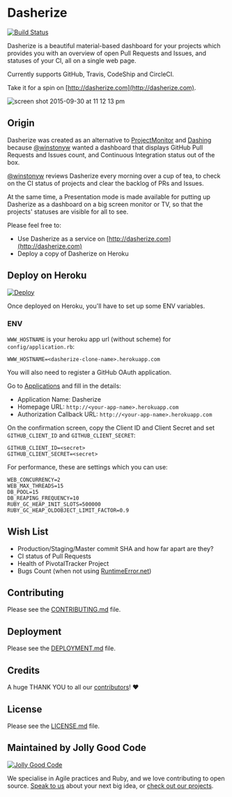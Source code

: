 # Dasherize

[![Build Status](https://travis-ci.org/jollygoodcode/dasherize.svg?branch=master)](https://travis-ci.org/jollygoodcode/dasherize)

Dasherize is a beautiful material-based dashboard for your projects which provides you with an overview of open Pull Requests and Issues, and statuses of your CI, all on a single web page.

Currently supports GitHub, Travis, CodeShip and CircleCI.

Take it for a spin on [http://dasherize.com](http://dasherize.com).

![screen shot 2015-09-30 at 11 12 13 pm](https://cloud.githubusercontent.com/assets/2112/10197301/712d75ce-67c9-11e5-8dca-563266c1a6ad.png)

## Origin

Dasherize was created as an alternative to [ProjectMonitor](https://github.com/pivotal/projectmonitor) and [Dashing](https://github.com/Shopify/dashing) because [@winstonyw](https://www.twitter.com/winstonyw) wanted a dashboard that displays GitHub Pull Requests and Issues count, and Continuous Integration status out of the box.

[@winstonyw](https://www.twitter.com/winstonyw) reviews Dasherize every morning over a cup of tea, to check on the CI status of projects and clear the backlog of PRs and Issues.

At the same time, a Presentation mode is made available for putting up Dasherize as a dashboard on a big screen monitor or TV, so that the projects' statuses are visible for all to see.

Please feel free to:

- Use Dasherize as a service on [http://dasherize.com](http://dasherize.com)
- Deploy a copy of Dasherize on Heroku

## Deploy on Heroku

[![Deploy](https://www.herokucdn.com/deploy/button.svg)](https://heroku.com/deploy)

Once deployed on Heroku, you'll have to set up some ENV variables.

### ENV

`WWW_HOSTNAME` is your heroku app url (without scheme) for `config/application.rb`:

```
WWW_HOSTNAME=<dasherize-clone-name>.herokuapp.com
```

You will also need to register a GitHub OAuth application.

Go to [Applications](https://github.com/settings/applications/new) and
fill in the details:

- Application Name: Dasherize
- Homepage URL: `http://<your-app-name>.herokuapp.com`
- Authorization Callback URL: `http://<your-app-name>.herokuapp.com`

On the confirmation screen, copy the Client ID and Client Secret and set
`GITHUB_CLIENT_ID` and `GITHUB_CLIENT_SECRET`:

```
GITHUB_CLIENT_ID=<secret>
GITHUB_CLIENT_SECRET=<secret>
```

For performance, these are settings which you can use:

```
WEB_CONCURRENCY=2
WEB_MAX_THREADS=15
DB_POOL=15
DB_REAPING_FREQUENCY=10
RUBY_GC_HEAP_INIT_SLOTS=500000
RUBY_GC_HEAP_OLDOBJECT_LIMIT_FACTOR=0.9
```

## Wish List

- Production/Staging/Master commit SHA and how far apart are they?
- CI status of Pull Requests
- Health of PivotalTracker Project
- Bugs Count (when not using [RuntimeError.net](http://runtimeerror.net/))

## Contributing

Please see the [CONTRIBUTING.md](/CONTRIBUTING.md) file.

## Deployment

Please see the [DEPLOYMENT.md](/CONTRIBUTING.md) file.

## Credits

A huge THANK YOU to all our [contributors](https://github.com/jollygoodcode/dasherize/graphs/contributors)! :heart:

## License

Please see the [LICENSE.md](/LICENSE.md) file.

## Maintained by Jolly Good Code

[![Jolly Good Code](https://cloud.githubusercontent.com/assets/1000669/9362336/72f9c406-46d2-11e5-94de-5060e83fcf83.jpg)](http://www.jollygoodcode.com)

We specialise in Agile practices and Ruby, and we love contributing to open source.
[Speak to us](http://www.jollygoodcode.com/#get-in-touch) about your next big idea, or [check out our projects](http://www.jollygoodcode.com/open-source).

